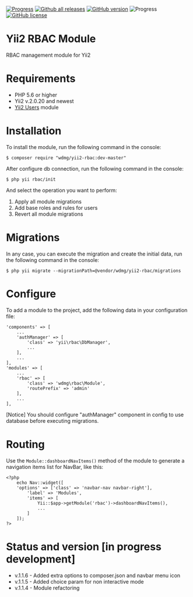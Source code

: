 [![Progress](https://img.shields.io/badge/required-Yii2_v2.0.13-blue.svg)](https://packagist.org/packages/yiisoft/yii2) [![Github all releases](https://img.shields.io/github/downloads/wdmg/yii2-rbac/total.svg)](https://GitHub.com/wdmg/yii2-rbac/releases/) [![GitHub version](https://badge.fury.io/gh/wdmg%2Fyii2-rbac.svg)](https://github.com/wdmg/yii2-rbac) ![Progress](https://img.shields.io/badge/progress-in_development-red.svg) [![GitHub license](https://img.shields.io/github/license/wdmg/yii2-rbac.svg)](https://github.com/wdmg/yii2-rbac/blob/master/LICENSE)

# Yii2 RBAC Module
RBAC management module for Yii2

# Requirements 
* PHP 5.6 or higher
* Yii2 v.2.0.20 and newest
* [Yii2 Users](https://github.com/wdmg/yii2-users) module

# Installation
To install the module, run the following command in the console:

`$ composer require "wdmg/yii2-rbac:dev-master"`

After configure db connection, run the following command in the console:

`$ php yii rbac/init`

And select the operation you want to perform:
  1) Apply all module migrations
  2) Add base roles and rules for users
  3) Revert all module migrations

# Migrations
In any case, you can execute the migration and create the initial data, run the following command in the console:

`$ php yii migrate --migrationPath=@vendor/wdmg/yii2-rbac/migrations`

# Configure

To add a module to the project, add the following data in your configuration file:

    'components' => [
        ...
        'authManager' => [
            'class' => 'yii\rbac\DbManager',
            ...
        ],
        ...
    ],
    'modules' => [
        ...
        'rbac' => [
            'class' => 'wdmg\rbac\Module',
            'routePrefix' => 'admin'
        ],
        ...
    ],

[Notice] You should configure "authManager" component in config to use database before executing migrations.

# Routing
Use the `Module::dashboardNavItems()` method of the module to generate a navigation items list for NavBar, like this:

    <?php
        echo Nav::widget([
        'options' => ['class' => 'navbar-nav navbar-right'],
            'label' => 'Modules',
            'items' => [
                Yii::$app->getModule('rbac')->dashboardNavItems(),
                ...
            ]
        ]);
    ?>

# Status and version [in progress development]
* v.1.1.6 - Added extra options to composer.json and navbar menu icon
* v.1.1.5 - Added choice param for non interactive mode
* v.1.1.4 - Module refactoring
